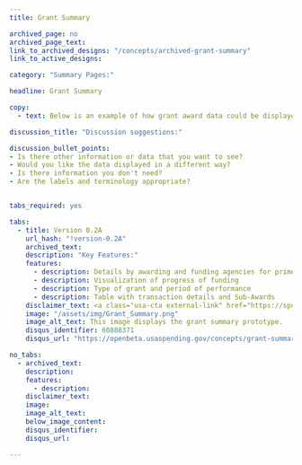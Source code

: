 ```yaml
---
title: Grant Summary

archived_page: no
archived_page_text:
link_to_archived_designs: "/concepts/archived-grant-summary"
link_to_active_designs:

category: "Summary Pages:"

headline: Grant Summary

copy:
  - text: Below is an example of how grant award data could be displayed. Please take a look and give us your feedback in the discussion section at the bottom of each tab.

discussion_title: "Discussion suggestions:"

discussion_bullet_points:
- Is there other information or data that you want to see?
- Would you like the data displayed in a different way?
- Is there information you don't need?
- Are the labels and terminology appropriate?


tabs_required: yes

tabs:
  - title: Version 0.2A
    url_hash: "!version-0.2A"
    archived_text:  
    description: "Key Features:"
    features:
      - description: Details by awarding and funding agencies for prime recipients
      - description: Visualization of progress of funding
      - description: Type of grant and period of performance
      - description: Table with transaction details and Sub-Awards
    disclaimer_text: <a class="usa-cta external-link" href="https://spendingdata.us/#/search/">View the interactive prototype</a>
    image: "/assets/img/Grant_Summary.png"
    image_alt_text: This image displays the grant summary prototype. 
    disqus_identifier: 60888371
    disqus_url: "https://openbeta.usaspending.gov/concepts/grant-summary#!version-0.2A"

no_tabs:
  - archived_text:
    description:
    features:
      - description:
    disclaimer_text:
    image:
    image_alt_text:
    below_image_content:
    disqus_identifier:
    disqus_url:

---
```

